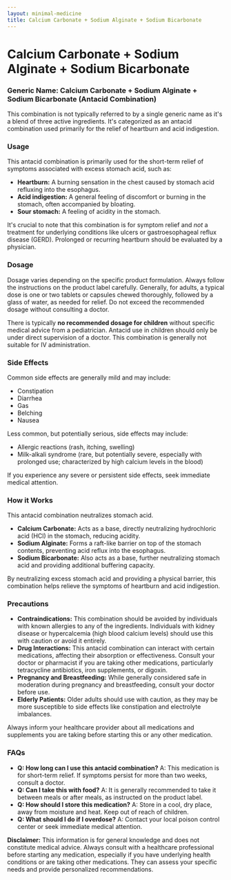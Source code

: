 ```yaml
---
layout: minimal-medicine
title: Calcium Carbonate + Sodium Alginate + Sodium Bicarbonate
---
```


# Calcium Carbonate + Sodium Alginate + Sodium Bicarbonate
### Generic Name: Calcium Carbonate + Sodium Alginate + Sodium Bicarbonate  (Antacid Combination)

This combination is not typically referred to by a single generic name as it's a blend of three active ingredients.  It's categorized as an antacid combination used primarily for the relief of heartburn and acid indigestion.

### Usage

This antacid combination is primarily used for the short-term relief of symptoms associated with excess stomach acid, such as:

* **Heartburn:** A burning sensation in the chest caused by stomach acid refluxing into the esophagus.
* **Acid indigestion:** A general feeling of discomfort or burning in the stomach, often accompanied by bloating.
* **Sour stomach:**  A feeling of acidity in the stomach.

It's crucial to note that this combination is for symptom relief and *not* a treatment for underlying conditions like ulcers or gastroesophageal reflux disease (GERD).  Prolonged or recurring heartburn should be evaluated by a physician.

### Dosage

Dosage varies depending on the specific product formulation.  Always follow the instructions on the product label carefully.  Generally, for adults, a typical dose is one or two tablets or capsules chewed thoroughly, followed by a glass of water, as needed for relief.  Do not exceed the recommended dosage without consulting a doctor.

There is typically **no recommended dosage for children** without specific medical advice from a pediatrician.  Antacid use in children should only be under direct supervision of a doctor.  This combination is generally not suitable for IV administration.

### Side Effects

Common side effects are generally mild and may include:

* Constipation
* Diarrhea
* Gas
* Belching
* Nausea


Less common, but potentially serious, side effects may include:

* Allergic reactions (rash, itching, swelling)
* Milk-alkali syndrome (rare, but potentially severe, especially with prolonged use; characterized by high calcium levels in the blood)

If you experience any severe or persistent side effects, seek immediate medical attention.


### How it Works

This antacid combination neutralizes stomach acid.

* **Calcium Carbonate:** Acts as a base, directly neutralizing hydrochloric acid (HCl) in the stomach, reducing acidity.
* **Sodium Alginate:** Forms a raft-like barrier on top of the stomach contents, preventing acid reflux into the esophagus.
* **Sodium Bicarbonate:**  Also acts as a base, further neutralizing stomach acid and providing additional buffering capacity.

By neutralizing excess stomach acid and providing a physical barrier, this combination helps relieve the symptoms of heartburn and acid indigestion.


### Precautions

* **Contraindications:** This combination should be avoided by individuals with known allergies to any of the ingredients. Individuals with kidney disease or hypercalcemia (high blood calcium levels) should use this with caution or avoid it entirely.
* **Drug Interactions:** This antacid combination can interact with certain medications, affecting their absorption or effectiveness.  Consult your doctor or pharmacist if you are taking other medications, particularly tetracycline antibiotics, iron supplements, or digoxin.
* **Pregnancy and Breastfeeding:** While generally considered safe in moderation during pregnancy and breastfeeding, consult your doctor before use.
* **Elderly Patients:**  Older adults should use with caution, as they may be more susceptible to side effects like constipation and electrolyte imbalances.

Always inform your healthcare provider about all medications and supplements you are taking before starting this or any other medication.

### FAQs

* **Q: How long can I use this antacid combination?**  A: This medication is for short-term relief.  If symptoms persist for more than two weeks, consult a doctor.
* **Q: Can I take this with food?** A:  It is generally recommended to take it between meals or after meals, as instructed on the product label.
* **Q: How should I store this medication?**  A: Store in a cool, dry place, away from moisture and heat.  Keep out of reach of children.
* **Q: What should I do if I overdose?** A:  Contact your local poison control center or seek immediate medical attention.


**Disclaimer:** This information is for general knowledge and does not constitute medical advice. Always consult with a healthcare professional before starting any medication, especially if you have underlying health conditions or are taking other medications.  They can assess your specific needs and provide personalized recommendations.
